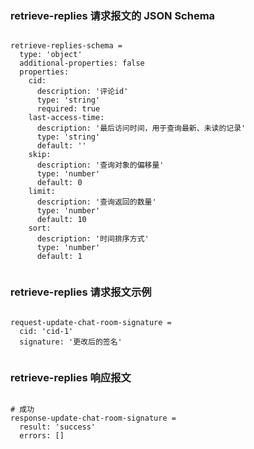 ### retrieve-replies 请求报文的 JSON Schema
<pre><code>
retrieve-replies-schema =
  type: 'object'
  additional-properties: false
  properties:
    cid:
      description: '评论id'
      type: 'string'
      required: true
    last-access-time:
      description: '最后访问时间，用于查询最新、未读的记录'
      type: 'string'
      default: ''
    skip:
      description: '查询对象的偏移量'
      type: 'number'
      default: 0
    limit:
      description: '查询返回的数量'
      type: 'number'
      default: 10
    sort:
      description: '时间排序方式'
      type: 'number'
      default: 1

</code></pre>

### retrieve-replies 请求报文示例
<pre><code>
request-update-chat-room-signature =
  cid: 'cid-1'
  signature: '更改后的签名'

</code></pre>

### retrieve-replies 响应报文
<pre><code>
# 成功
response-update-chat-room-signature =
  result: 'success'
  errors: []

</code></pre>


